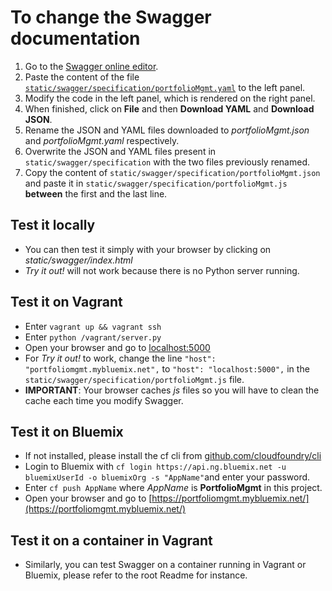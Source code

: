 # To change the Swagger documentation

1. Go to the [Swagger online editor](http://editor.swagger.io/#/).
2. Paste the content of the file [`static/swagger/specification/portfolioMgmt.yaml`](https://github.com/qdm12/Devops_RESTful/edit/master/static/swagger/specification/portfolioMgmt.yaml) to the left panel.
3. Modify the code in the left panel, which is rendered on the right panel.
4. When finished, click on **File** and then **Download YAML** and **Download JSON**.
5. Rename the JSON and YAML files downloaded to *portfolioMgmt.json* and *portfolioMgmt.yaml* respectively.
6. Overwrite the JSON and YAML files present in `static/swagger/specification` with the two files previously renamed.
7. Copy the content of `static/swagger/specification/portfolioMgmt.json` and paste it in `static/swagger/specification/portfolioMgmt.js` **between** the first and the last line.

## Test it locally
- You can then test it simply with your browser by clicking on *static/swagger/index.html*
- *Try it out!* will not work because there is no Python server running.

## Test it on Vagrant
- Enter `vagrant up && vagrant ssh`
- Enter `python /vagrant/server.py`
- Open your browser and go to [localhost:5000](http://localhost:5000)
- For *Try it out!* to work, change the line `"host": "portfoliomgmt.mybluemix.net",` to `"host": "localhost:5000",` in the `static/swagger/specification/portfolioMgmt.js` file.
- **IMPORTANT**: Your browser caches *js* files so you will have to clean the cache each time you modify Swagger.

## Test it on Bluemix
- If not installed, please install the cf cli from [github.com/cloudfoundry/cli](https://github.com/cloudfoundry/cli)
- Login to Bluemix with `cf login https://api.ng.bluemix.net -u bluemixUserId -o bluemixOrg -s "AppName"`and enter your password.
- Enter `cf push AppName` where *AppName* is **PortfolioMgmt** in this project.
- Open your browser and go to [https://portfoliomgmt.mybluemix.net/](https://portfoliomgmt.mybluemix.net/)

## Test it on a container in Vagrant
- Similarly, you can test Swagger on a container running in Vagrant or Bluemix, please refer to the root Readme for instance.